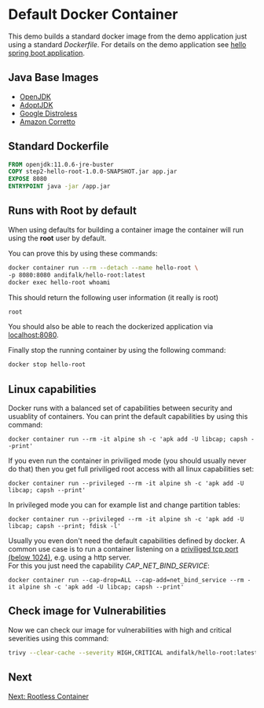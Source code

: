 # Default Docker Container

This demo builds a standard docker image from the demo application just using a standard _Dockerfile_.
For details on the demo application see [hello spring boot application](../step1-hello-spring-boot).

## Java Base Images

* [OpenJDK](https://hub.docker.com/_/openjdk)
* [AdoptJDK](https://hub.docker.com/_/adoptopenjdk)
* [Google Distroless](https://github.com/GoogleContainerTools/distroless)
* [Amazon Corretto](https://hub.docker.com/_/amazoncorretto)

## Standard Dockerfile

```dockerfile
FROM openjdk:11.0.6-jre-buster
COPY step2-hello-root-1.0.0-SNAPSHOT.jar app.jar
EXPOSE 8080
ENTRYPOINT java -jar /app.jar
```

## Runs with Root by default

When using defaults for building a container image the container will run using
the __root__ user by default.

You can prove this by using these commands:

```bash
docker container run --rm --detach --name hello-root \
-p 8080:8080 andifalk/hello-root:latest
docker exec hello-root whoami
```

This should return the following user information (it really is root)

```bash
root
```

You should also be able to reach the dockerized application via [localhost:8080](http://localhost:8080).

Finally stop the running container by using the following command:

```bash
docker stop hello-root
```

## Linux capabilities

Docker runs with a balanced set of capabilities between security and usuablity of containers.
You can print the default capabilities by using this command:

```shell
docker container run --rm -it alpine sh -c 'apk add -U libcap; capsh --print'
```

If you even run the container in priviliged mode (you should usually never do that)
then you get full priviliged root access with all linux capabilities set:

```shell
docker container run --privileged --rm -it alpine sh -c 'apk add -U libcap; capsh --print'
```

In privileged mode you can for example list and change partition tables:

```shell
docker container run --privileged --rm -it alpine sh -c 'apk add -U libcap; capsh --print; fdisk -l'
```

Usually you even don't need the default capabilities defined by docker.
A common use case is to run a container listening on a [priviliged tcp port (below 1024)](https://www.w3.org/Daemon/User/Installation/PrivilegedPorts.html), e.g. using a http server.  
For this you just need the capability _CAP_NET_BIND_SERVICE_:

```shell
docker container run --cap-drop=ALL --cap-add=net_bind_service --rm -it alpine sh -c 'apk add -U libcap; capsh --print'
```

## Check image for Vulnerabilities

Now we can check our image for vulnerabilities with high and critical severities using this command:

```bash
trivy --clear-cache --severity HIGH,CRITICAL andifalk/hello-root:latest
```

## Next

[Next: Rootless Container](../step3-hello-rootless)
